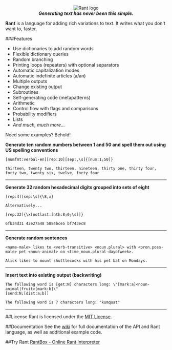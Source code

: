 <p align="center">
<img src="http://i.imgur.com/TFMydmj.png" alt="Rant logo"></img>
<br/><b><i>Generating text has never been this simple.</i></b>
</p>

**Rant** is a language for adding rich variations to text. It writes what you don't want to, faster.

###Features

* Use dictionaries to add random words
* Flexible dictionary queries
* Random branching
* Printing loops (repeaters) with optional separators
* Automatic capitalization modes
* Automatic indefinite articles (a/an)
* Multiple outputs
* Change existing output
* Subroutines
* Self-generating code (metapatterns)
* Arithmetic
* Control flow with flags and comparisons
* Probability modifiers
* Lists
* *And much, much more...*

Need some examples? Behold!

**Generate ten random numbers between 1 and 50 and spell them out using US spelling conventions**
```
[numfmt:verbal-en][rep:10][sep:,\s]{[num:1;50]}
```
```
thirteen, twenty two, thirteen, nineteen, thirty one, thirty four, forty two, twenty six, twelve, forty four
```

---

**Generate 32 random hexadecimal digits grouped into sets of eight**
```
[rep:4][sep:\s]{\8,x}

Alternatively...

[rep:32]{\x[notlast:[nth:8;0;\s]]}
```
```
6fb34d31 42e27a48 5884bce5 bf743ec8
```

---

**Generate random sentences**
```
<name-male> likes to <verb-transitive> <noun.plural> with <pron.poss-male> pet <noun-animal> on <time_noun.plural-dayofweek>.
```
```
Alick likes to mount shuttlecocks with his pet bat on Mondays.
```

---

**Insert text into existing output (backwriting)**
```
The following word is [get:N] characters long: \"[mark:a]<noun-animal|fruit>[mark:b]\"
[send:N;[dist:a;b]]
```
```
The following word is 7 characters long: "kumquat"
```

---

##License
Rant is licensed under the [MIT License](https://github.com/TheBerkin/Rant/blob/master/LICENSE).

##Documentation
See the [wiki](http://github.com/TheBerkin/Rant/wiki) for full documentation of the API and Rant language, as well as additional example code.

##Try Rant
[RantBox - Online Rant Interpreter](http://berkin.me/rantbox)
